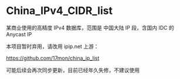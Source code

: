 # China_IPv4_CIDR_list
某商业使用的高精度 IPv4 数据库，范围是 中国大陆 IP 段，含国内 IDC 的 Anycast IP

本项目暂时弃用，请改用 ipip.net 上游：

https://github.com/17mon/china_ip_list

可能后续会再次同步更新，目前已经年久失修，不建议使用